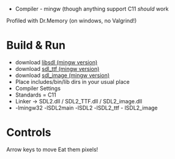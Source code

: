 * Compiler - mingw (though anything support C11 *should* work

Profiled with Dr.Memory (on windows, no Valgrind!)

Build &amp; Run
===============

* download [libsdl (mingw version)](http://www.libsdl.org/download-2.0.php)
* download [sdl_ttf (mingw version)](http://libsdl.org/projects/SDL_ttf/)
* download [sdl_image (mingw version)](http://libsdl.org/projects/SDL_image/)
* Place includes/bin/lib  dirs in your usual place
* Compiler Settings
* Standards = C11
* Linker -> SDL2.dll / SDL2_TTF.dll / SDL2_image.dll
* -lmingw32 -lSDL2main -lSDL2 -lSDL2_ttf - lSDL2_image

Controls
========

Arrow keys to move
Eat them pixels!
